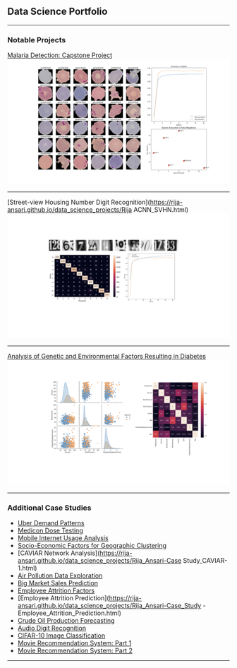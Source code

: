 ## Data Science Portfolio

---

### Notable Projects  

[Malaria Detection: Capstone Project](https://rija-ansari.github.io/data_science_projects/Rija_Ansari_Malaria_Detection_Final.html)
<img src="images/malariaicon.001.jpeg?raw=true"/>

---
[Street-view Housing Number Digit Recognition](https://rija-ansari.github.io/data_science_projects/Rija ACNN_SVHN.html)
<img src="images/SVHNicon.001.jpeg?raw=true"/>

---
[Analysis of Genetic and Environmental Factors Resulting in Diabetes](https://rija-ansari.github.io/data_science_projects/RijaAnsari-PimaIndiansDiabetesAnalysis-2.html)
<img src="images/diabetesicon.001.jpeg?raw=true"/>

---

### Additional Case Studies

- [Uber Demand Patterns](https://rija-ansari.github.io/data_science_projects/Rija_Ansari-Uber_Case_Study.html)
- [Medicon Dose Testing](https://rija-ansari.github.io/data_science_projects/Rija_Ansari-Medicon_Dose_Testing.html)
- [Mobile Internet Usage Analysis](https://rija-ansari.github.io/data_science_projects/Rija_Ansari-Mobile_Internet_Usage_Analysis.html)
- [Socio-Economic Factors for Geographic Clustering](https://rija-ansari.github.io/data_science_projects/Rija_Ansari-Practice_Case_Study_Clustering.html)
- [CAVIAR Network Analysis](https://rija-ansari.github.io/data_science_projects/Rija_Ansari-Case Study_CAVIAR-1.html)
- [Air Pollution Data Exploration](https://rija-ansari.github.io/data_science_projects/Rija_Ansari-Case_Study_PCA_and_TSNE-1.html)
- [Big Market Sales Prediction](https://rija-ansari.github.io/data_science_projects/Rija_Ansari-Case_Study_BigMart_Sales_Prediction.html)
- [Employee Attrition Factors](https://rija-ansari.github.io/data_science_projects/Rija_Ansari-Case_Study_Employee_Attrition.html)
- [Employee Attrition Prediction](https://rija-ansari.github.io/data_science_projects/Rija_Ansari-Case_Study - Employee_Attrition_Prediction.html)
- [Crude Oil Production Forecasting](https://rija-ansari.github.io/data_science_projects/Rija_Ansari-Case_Study_Crude_Oil_Production_Forecasting.html)
- [Audio Digit Recognition](https://rija-ansari.github.io/data_science_projects/Rija_Ansari-Audio_MNIST_Digit_Recognition.html)
- [CIFAR-10 Image Classification](https://rija-ansari.github.io/data_science_projects/Rija_Ansari-CIFAR_10_Image_Classification.html)
- [Movie Recommendation System: Part 1](https://rija-ansari.github.io/data_science_projects/Rija_Ansari-Recommendation_Systems_Case_Study_Notebook_Part1-1.html)
- [Movie Recommendation System: Part 2](https://rija-ansari.github.io/data_science_projects/Rija_Ansari-Recommendation_Systems_Case_Study_Notebook_Part2-1.html)

---




